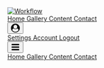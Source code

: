 
<div>
    <nav class="bg-white dark:bg-gray-800  shadow py-4 ">
        <div class="px-8 mx-auto max-w-7xl">
            <div class="flex items-center justify-between h-16">
                <div class=" flex items-center">
                    <a class="flex-shrink-0" href="/">
                        <img class="w-8 h-8" src="/icons/rocket.svg" alt="Workflow"/>
                    </a>
                    <div class="hidden md:block">
                        <div class="flex items-baseline ml-10 space-x-4">
                            <a class="text-gray-300  hover:text-gray-800 dark:hover:text-white px-3 py-2 rounded-md text-md font-medium" href="/#">
                                Home
                            </a>
                            <a class="text-gray-800 dark:text-white  hover:text-gray-800 dark:hover:text-white px-3 py-2 rounded-md text-md font-medium" href="/#">
                                Gallery
                            </a>
                            <a class="text-gray-300  hover:text-gray-800 dark:hover:text-white px-3 py-2 rounded-md text-md font-medium" href="/#">
                                Content
                            </a>
                            <a class="text-gray-300  hover:text-gray-800 dark:hover:text-white px-3 py-2 rounded-md text-md font-medium" href="/#">
                                Contact
                            </a>
                        </div>
                    </div>
                </div>
                <div class="block">
                    <div class="flex items-center ml-4 md:ml-6">
                        <div class="relative ml-3">
                            <div class="relative inline-block text-left">
                                <div>
                                    <button type="button" class="  flex items-center justify-center w-full rounded-md  px-4 py-2 text-sm font-medium text-gray-700 dark:text-gray-50 hover:bg-gray-50 dark:hover:bg-gray-500 focus:outline-none focus:ring-2 focus:ring-offset-2 focus:ring-offset-gray-100 focus:ring-gray-500" id="options-menu">
                                        <svg width="20" fill="currentColor" height="20" class="text-gray-800" viewBox="0 0 1792 1792" xmlns="http://www.w3.org/2000/svg">
                                            <path d="M1523 1339q-22-155-87.5-257.5t-184.5-118.5q-67 74-159.5 115.5t-195.5 41.5-195.5-41.5-159.5-115.5q-119 16-184.5 118.5t-87.5 257.5q106 150 271 237.5t356 87.5 356-87.5 271-237.5zm-243-699q0-159-112.5-271.5t-271.5-112.5-271.5 112.5-112.5 271.5 112.5 271.5 271.5 112.5 271.5-112.5 112.5-271.5zm512 256q0 182-71 347.5t-190.5 286-285.5 191.5-349 71q-182 0-348-71t-286-191-191-286-71-348 71-348 191-286 286-191 348-71 348 71 286 191 191 286 71 348z">
                                            </path>
                                        </svg>
                                    </button>
                                </div>
                                <div class="absolute right-0 w-56 mt-2 origin-top-right bg-white rounded-md shadow-lg dark:bg-gray-800 ring-1 ring-black ring-opacity-5">
                                    <div class="py-1 " role="menu" aria-orientation="vertical" aria-labelledby="options-menu">
                                        <a href="#" class="block block px-4 py-2 text-md text-gray-700 hover:bg-gray-100 hover:text-gray-900 dark:text-gray-100 dark:hover:text-white dark:hover:bg-gray-600" role="menuitem">
                                            <span class="flex flex-col">
                                                <span>
                                                    Settings
                                                </span>
                                            </span>
                                        </a>
                                        <a href="#" class="block block px-4 py-2 text-md text-gray-700 hover:bg-gray-100 hover:text-gray-900 dark:text-gray-100 dark:hover:text-white dark:hover:bg-gray-600" role="menuitem">
                                            <span class="flex flex-col">
                                                <span>
                                                    Account
                                                </span>
                                            </span>
                                        </a>
                                        <a href="#" class="block block px-4 py-2 text-md text-gray-700 hover:bg-gray-100 hover:text-gray-900 dark:text-gray-100 dark:hover:text-white dark:hover:bg-gray-600" role="menuitem">
                                            <span class="flex flex-col">
                                                <span>
                                                    Logout
                                                </span>
                                            </span>
                                        </a>
                                    </div>
                                </div>
                            </div>
                        </div>
                    </div>
                </div>
                <div class="flex -mr-2 md:hidden">
                    <button class="text-gray-800 dark:text-white hover:text-gray-300 inline-flex items-center justify-center p-2 rounded-md focus:outline-none">
                        <svg width="20" height="20" fill="currentColor" class="w-8 h-8" viewBox="0 0 1792 1792" xmlns="http://www.w3.org/2000/svg">
                            <path d="M1664 1344v128q0 26-19 45t-45 19h-1408q-26 0-45-19t-19-45v-128q0-26 19-45t45-19h1408q26 0 45 19t19 45zm0-512v128q0 26-19 45t-45 19h-1408q-26 0-45-19t-19-45v-128q0-26 19-45t45-19h1408q26 0 45 19t19 45zm0-512v128q0 26-19 45t-45 19h-1408q-26 0-45-19t-19-45v-128q0-26 19-45t45-19h1408q26 0 45 19t19 45z">
                            </path>
                        </svg>
                    </button>
                </div>
            </div>
        </div>
        <div class="md:hidden">
            <div class="px-2 pt-2 pb-3 space-y-1 sm:px-3">
                <a class="text-gray-300 hover:text-gray-800 dark:hover:text-white block px-3 py-2 rounded-md text-base font-medium" href="/#">
                    Home
                </a>
                <a class="text-gray-800 dark:text-white block px-3 py-2 rounded-md text-base font-medium" href="/#">
                    Gallery
                </a>
                <a class="text-gray-300 hover:text-gray-800 dark:hover:text-white block px-3 py-2 rounded-md text-base font-medium" href="/#">
                    Content
                </a>
                <a class="text-gray-300 hover:text-gray-800 dark:hover:text-white block px-3 py-2 rounded-md text-base font-medium" href="/#">
                    Contact
                </a>
            </div>
        </div>
    </nav>
</div>
